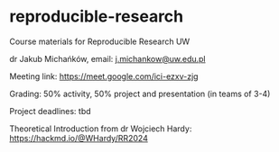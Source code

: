 # reproducible-research
Course materials for Reproducible Research UW

dr Jakub Michańków, email: j.michankow@uw.edu.pl

Meeting link: https://meet.google.com/ici-ezxv-zjg

Grading: 50% activity, 50% project and presentation (in teams of 3-4)

Project deadlines: tbd

Theoretical Introduction from dr Wojciech Hardy: https://hackmd.io/@WHardy/RR2024